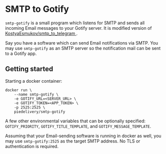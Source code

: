 # SMTP to Gotify

`smtp-gotify` is a small program which listens for SMTP and sends
all incoming Email messages to your Gotify server. It is  modified version of 
[KostyaEsmukov/smtp_to_telegram ](https://github.com/KostyaEsmukov/smtp_to_telegram).

Say you have a software which can send Email notifications via SMTP.
You may use `smtp-gotify` as an SMTP server so
the notification mail can be sent to a Gotify app.

## Getting started

Starting a docker container:

```
docker run \
    --name smtp-gotify \
    -e GOTIFY_URL=<SERVER_URL> \
    -e GOTIFY_TOKEN=<APP_TOKEN> \
    -p 2525:2525 \
    piedelivery/smtp-gotify
```

A few other environmental variables that can be optionally specified:
`GOTIFY_PRIORITY`, `GOTIFY_TITLE_TEMPLATE`, and `GOTIFY_MESSAGE_TEMPLATE`.

Assuming that your Email-sending software is running in docker as well,
you may use `smtp-gotify:2525` as the target SMTP address.
No TLS or authentication is required.

